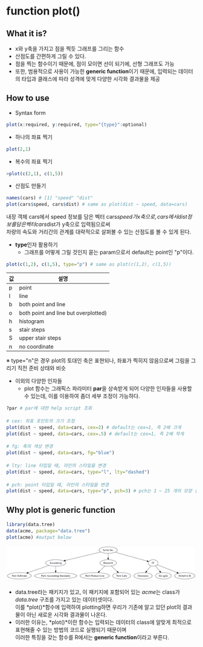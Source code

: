 # function plot()

## What it is?
- x와 y축을 가지고 점을 찍듯 그래프를 그리는 함수
- 산점도를 간편하게 그릴 수 있다.
- 점을 찍는 함수이기 때문에, 점이 모이면 선이 되기에, 선형 그래프도 가능
- 또한, 범용적으로 사용이 가능한 **generic function**이기 때문에, 입력되는 데이터의 타입과 클래스에 따라 성격에 맞게 다양한 시각화 결과물을 제공

## How to use
- Syntax form
```R
plot(x:required, y:required, type="{type}":optional)
```

- 하나의 좌표 찍기
```R
plot(2,1)
```

- 복수의 좌표 찍기
```R
>plot(c(2,1), c(1,5))
```

- 산점도 만들기
```R
names(cars) # [1] "speed" "dist"
plot(cars$speed, cars$dist) # same as plot(dist ~ speed, data=cars)
```
내장 객체 cars에서 speed 정보를 담은 벡터 cars$speed가 x축으로,  
cars에서 dist 정보를 담은 벡터 cars$dist가 y축으로 입력됨으로써  
차량의 속도와 거리간의 관계를 대략적으로 살펴볼 수 있는 산점도를 볼 수 있게 된다.

- **type**인자 활용하기
    * 그래프를 어떻게 그릴 것인지 묻는 param으로서 default는 point인 "p"이다.
```R
plot(c(1,2), c(1,5), type="p") # same as plot(c(1,2), c(1,5))
```
|값   |설명   |
|---|---|
|p   |point   |
|l   |line   |
|b   |both point and line   |
|o   |both point and line but overplotted)   |
|h   |histogram   |
|s   |stair steps   |
|S   |upper stair steps   |
|n   |no coordinate   |  

※ type="n"은 경우 plot의 토대인 축은 표현되나, 좌표가 찍히지 않음으로써 그림을 그리기 직전 준비 상태와 비슷

- 이외의 다양한 인자들
    * plot 함수는 그래픽스 파라미터 **par**을 상속받게 되어 다양한 인자들을 사용할 수 있는데, 이를 이용하여 좀더 세부 조정이 가능하다.
```R
?par # par에 대한 help script 조회

# cex: 좌표 포인트의 크기 조정
plot(dist ~ speed, data=cars, cex=2) # default는 cex=1, 즉 2배 크게
plot(dist ~ speed, data=cars, cex=.5) # default는 cex=1, 즉 2배 작게

# fg: 축의 색상 변경
plot(dist ~ speed, data=cars, fg="blue")

# lty: line 타입일 때, 라인의 스타일을 변경
plot(dist ~ speed, data=cars, type="l", lty="dashed")

# pch: point 타입일 때, 라인의 스타일을 변경
plot(dist ~ speed, data=cars, type="p", pch=3) # pch는 1 ~ 25 개의 모양 선택 가능
```

## Why plot is generic function
```R
library(data.tree)
data(acme, package="data.tree")
plot(acme) #output below
```
![plot_data_tree](./images/plot_data_tree.png)
- data.tree라는 패키지가 있고, 이 패키지에 포함되어 있는 *acme*는 class가 _data.tree_ 구조를 가지고 있는 데이터셋이다.  
이를 *plot()*함수에 입력하여 plotting하면 우리가 기존에 알고 있던 plot의 결과물이 아닌 새로운 시각화 결과물이 나온다.
- 이러한 이유는, *plot()*이란 함수는 입력되는 데이터의 class에 알맞게 최적으로 표현해줄 수 있는 방법의 코드로 실행되기 때문이며  
이러한 특징을 갖는 함수를 R에서는 **generic function**이라고 부른다.


